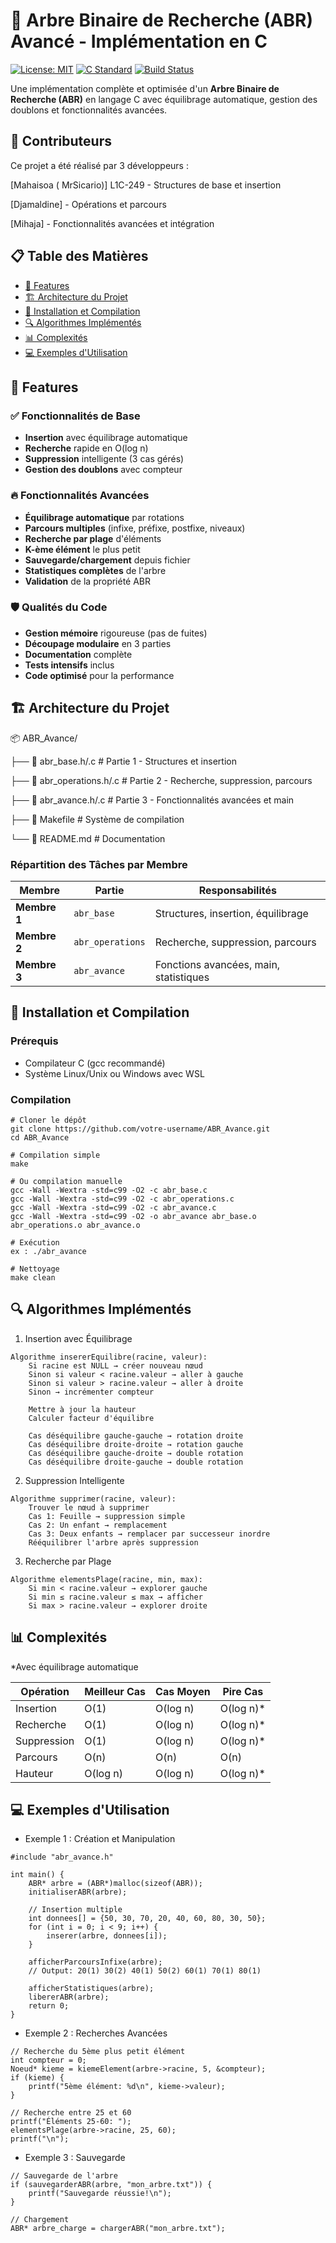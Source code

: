 # 🌳 Arbre Binaire de Recherche (ABR) Avancé - Implémentation en C

[![License: MIT](https://img.shields.io/badge/License-MIT-yellow.svg)](https://opensource.org/licenses/MIT)
[![C Standard](https://img.shields.io/badge/C-99-blue.svg)](https://en.wikipedia.org/wiki/C99)
[![Build Status](https://img.shields.io/badge/build-passing-brightgreen.svg)]()

Une implémentation complète et optimisée d'un **Arbre Binaire de Recherche (ABR)** en langage C avec équilibrage automatique, gestion des doublons et fonctionnalités avancées.

## 👥 Contributeurs
Ce projet a été réalisé par 3 développeurs :

[Mahaisoa ( MrSicario)] L1C-249 - Structures de base et insertion

[Djamaldine] - Opérations et parcours

[Mihaja] - Fonctionnalités avancées et intégration


## 📋 Table des Matières

- [🎯 Features](#-features)
- [🏗️ Architecture du Projet](#️-architecture-du-projet)
- [🚀 Installation et Compilation](#-installation-et-compilation)
- [🔍 Algorithmes Implémentés](#-algorithmes-implémentés)
- [📊 Complexités](#-complexités)
- [💻 Exemples d'Utilisation](#-exemples-dutilisation)

## 🎯 Features

### ✅ **Fonctionnalités de Base**
- **Insertion** avec équilibrage automatique
- **Recherche** rapide en O(log n)
- **Suppression** intelligente (3 cas gérés)
- **Gestion des doublons** avec compteur

### 🔥 **Fonctionnalités Avancées**
- **Équilibrage automatique** par rotations
- **Parcours multiples** (infixe, préfixe, postfixe, niveaux)
- **Recherche par plage** d'éléments
- **K-ème élément** le plus petit
- **Sauvegarde/chargement** depuis fichier
- **Statistiques complètes** de l'arbre
- **Validation** de la propriété ABR

### 🛡️ **Qualités du Code**
- **Gestion mémoire** rigoureuse (pas de fuites)
- **Découpage modulaire** en 3 parties
- **Documentation** complète
- **Tests intensifs** inclus
- **Code optimisé** pour la performance

## 🏗️ Architecture du Projet

📦 ABR_Avance/

├── 📄 abr_base.h/.c # Partie 1 - Structures et insertion

├── 📄 abr_operations.h/.c # Partie 2 - Recherche, suppression, parcours

├── 📄 abr_avance.h/.c # Partie 3 - Fonctionnalités avancées et main

├── 📄 Makefile # Système de compilation

└── 📄 README.md # Documentation



### **Répartition des Tâches par Membre**

| Membre | Partie | Responsabilités |
|--------|--------|-----------------|
| **Membre 1** | `abr_base` | Structures, insertion, équilibrage |
| **Membre 2** | `abr_operations` | Recherche, suppression, parcours |
| **Membre 3** | `abr_avance` | Fonctions avancées, main, statistiques |

## 🚀 Installation et Compilation

### **Prérequis**
- Compilateur C (gcc recommandé)
- Système Linux/Unix ou Windows avec WSL

### **Compilation**
```
# Cloner le dépôt
git clone https://github.com/votre-username/ABR_Avance.git
cd ABR_Avance

# Compilation simple
make

# Ou compilation manuelle
gcc -Wall -Wextra -std=c99 -O2 -c abr_base.c
gcc -Wall -Wextra -std=c99 -O2 -c abr_operations.c
gcc -Wall -Wextra -std=c99 -O2 -c abr_avance.c
gcc -Wall -Wextra -std=c99 -O2 -o abr_avance abr_base.o abr_operations.o abr_avance.o

# Exécution
ex : ./abr_avance

# Nettoyage
make clean
```

## 🔍 Algorithmes Implémentés
1. Insertion avec Équilibrage
```
Algorithme insererEquilibre(racine, valeur):
    Si racine est NULL → créer nouveau nœud
    Sinon si valeur < racine.valeur → aller à gauche
    Sinon si valeur > racine.valeur → aller à droite
    Sinon → incrémenter compteur
    
    Mettre à jour la hauteur
    Calculer facteur d'équilibre
    
    Cas déséquilibre gauche-gauche → rotation droite
    Cas déséquilibre droite-droite → rotation gauche  
    Cas déséquilibre gauche-droite → double rotation
    Cas déséquilibre droite-gauche → double rotation
```
2. Suppression Intelligente
```
Algorithme supprimer(racine, valeur):
    Trouver le nœud à supprimer
    Cas 1: Feuille → suppression simple
    Cas 2: Un enfant → remplacement
    Cas 3: Deux enfants → remplacer par successeur inordre
    Rééquilibrer l'arbre après suppression
```
3. Recherche par Plage
```
Algorithme elementsPlage(racine, min, max):
    Si min < racine.valeur → explorer gauche
    Si min ≤ racine.valeur ≤ max → afficher
    Si max > racine.valeur → explorer droite
```

## 📊 Complexités
*Avec équilibrage automatique

|Opération | 	Meilleur Cas |	Cas Moyen	| Pire Cas |
|----------|---------------|------------|----------|
|Insertion |	    O(1)	   |   O(log n)	|  O(log n)*|
|Recherche |	    O(1)	   |   O(log n)	|  O(log n)*|
|Suppression |  	O(1)	   |   O(log n)	|  O(log n)*|
|Parcours	   | O(n)	       |    O(n)	  |    O(n)   |
|Hauteur	   |   O(log n)	 |    O(log n)	|  O(log n)*|

## 💻 Exemples d'Utilisation
- Exemple 1 : Création et Manipulation
```
#include "abr_avance.h"

int main() {
    ABR* arbre = (ABR*)malloc(sizeof(ABR));
    initialiserABR(arbre);
    
    // Insertion multiple
    int donnees[] = {50, 30, 70, 20, 40, 60, 80, 30, 50};
    for (int i = 0; i < 9; i++) {
        inserer(arbre, donnees[i]);
    }
    
    afficherParcoursInfixe(arbre);
    // Output: 20(1) 30(2) 40(1) 50(2) 60(1) 70(1) 80(1)
    
    afficherStatistiques(arbre);
    libererABR(arbre);
    return 0;
}
```
- Exemple 2 : Recherches Avancées
```
// Recherche du 5ème plus petit élément
int compteur = 0;
Noeud* kieme = kiemeElement(arbre->racine, 5, &compteur);
if (kieme) {
    printf("5ème élément: %d\n", kieme->valeur);
}

// Recherche entre 25 et 60
printf("Éléments 25-60: ");
elementsPlage(arbre->racine, 25, 60);
printf("\n");
```
- Exemple 3 : Sauvegarde
```
// Sauvegarde de l'arbre
if (sauvegarderABR(arbre, "mon_arbre.txt")) {
    printf("Sauvegarde réussie!\n");
}

// Chargement
ABR* arbre_charge = chargerABR("mon_arbre.txt");
```
